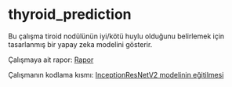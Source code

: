 # thyroid_prediction
Bu çalışma tiroid nodülünün iyi/kötü huylu olduğunu belirlemek için tasarlanmış bir yapay zeka modelini gösterir.

Çalışmaya ait rapor: [Rapor](https://github.com/kamil3di/thyroid_prediction/blob/main/thyroid_report.pdf)

Çalışmanın kodlama kısmı: [InceptionResNetV2 modelinin eğitilmesi](https://github.com/kamil3di/thyroid_prediction/blob/main/thyroid_main_v1.ipynb)

